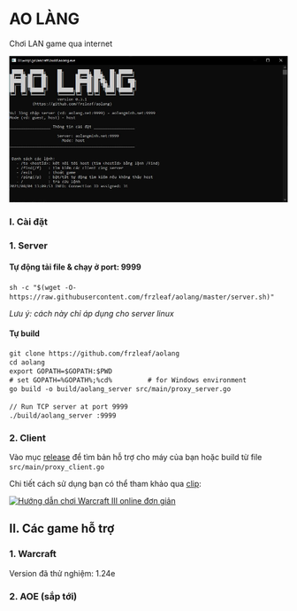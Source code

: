 # AO LÀNG

Chơi LAN game qua internet

![alt text](doc/client_screen1.JPG "Title")


### I. Cài đặt

### 1. Server

#### Tự động tải file & chạy ở port: 9999

```sh -c "$(wget -O- https://raw.githubusercontent.com/frzleaf/aolang/master/server.sh)"```

_Lưu ý: cách này chỉ áp dụng cho server linux_


#### Tự build

```
git clone https://github.com/frzleaf/aolang
cd aolang
export GOPATH=$GOPATH:$PWD
# set GOPATH=%GOPATH%;%cd%         # for Windows environment
go build -o build/aolang_server src/main/proxy_server.go

// Run TCP server at port 9999
./build/aolang_server :9999
```


### 2. Client

Vào mục [release](https://github.com/frzleaf/aolang/releases) để tìm bản hỗ trợ cho máy của bạn
hoặc build từ file ```src/main/proxy_client.go```

Chi tiết cách sử dụng bạn có thể tham khảo qua [clip](https://youtu.be/KO7auRQMfS8):

[![Hướng dẫn chơi Warcraft III online đơn giản](http://img.youtube.com/vi/KO7auRQMfS8/hqdefault.jpg)](https://youtu.be/KO7auRQMfS8)


## II. Các game hỗ trợ

### 1. Warcraft
Version đã thử nghiệm: 1.24e

### 2. AOE (sắp tới)
